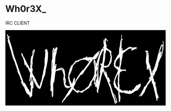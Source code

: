 # Wh0r3X_ 
IRC CLIENT

![signature](https://github.com/AdrianN001/Wh0r3X_/blob/master/assets/imgs/whorex_logo3.png)
